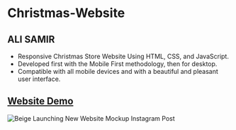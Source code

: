 # Christmas-Website

## ALI SAMIR

- Responsive Christmas Store Website Using HTML, CSS, and JavaScript.
- Developed first with the Mobile First methodology, then for desktop.
- Compatible with all mobile devices and with a beautiful and pleasant user interface.

## [Website Demo](https://alisamirali.github.io/Christmas-Website/)

![Beige Launching New Website Mockup Instagram Post](https://user-images.githubusercontent.com/62913154/166159815-81e1033f-50af-4c6a-ae13-7f02e789ddbf.png)
